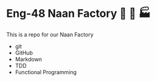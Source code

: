 # Eng-48 Naan Factory :stuffed_flatbread: :bread: :factory: 

This is a repo for our Naan Factory
- git
- GitHub
- Markdown
- TDD
- Functional Programming  
